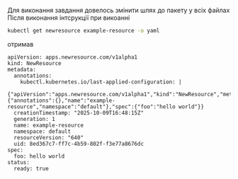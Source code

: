 Для виконання завдання довелось змінити шлях до пакету у всіх файлах
Після виконання інтсрукції при викоанні 
```bash
kubectl get newresource example-resource -o yaml
```

отримав 

```
apiVersion: apps.newresource.com/v1alpha1
kind: NewResource
metadata:
  annotations:
    kubectl.kubernetes.io/last-applied-configuration: |
      {"apiVersion":"apps.newresource.com/v1alpha1","kind":"NewResource","metadata":{"annotations":{},"name":"example-resource","namespace":"default"},"spec":{"foo":"hello world"}}
  creationTimestamp: "2025-10-09T16:48:15Z"
  generation: 1
  name: example-resource
  namespace: default
  resourceVersion: "640"
  uid: 8ed367c7-ff7c-4b59-802f-f3e77a8676dc
spec:
  foo: hello world
status:
  ready: true
```
